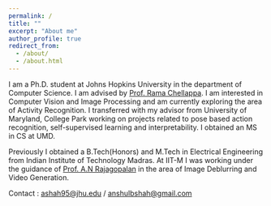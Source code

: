 ```yaml
---
permalink: /
title: ""
excerpt: "About me"
author_profile: true
redirect_from: 
  - /about/
  - /about.html
---
```


I am a Ph.D. student at Johns Hopkins University in the department of Computer Science. I am advised by [Prof. Rama Chellappa](http://users.umiacs.umd.edu/~rama/). I am interested in Computer Vision and Image Processing and am currently exploring the area of Activity Recognition. I transferred with my advisor from University of Maryland, College Park working on projects related to pose based action recognition, self-supervised learning and interpretability. I obtained an MS in CS at UMD.

Previously I obtained a B.Tech(Honors) and M.Tech in Electrical Engineering from Indian Institute of Technology Madras. At IIT-M I was working under the guidance of [Prof. A.N Rajagopalan](http://www.ee.iitm.ac.in/ipcvlab) in the area of Image Deblurring and Video Generation.

Contact : ashah95@jhu.edu / anshulbshah@gmail.com

